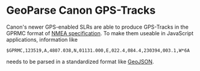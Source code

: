# GeoParse Canon GPS-Tracks

Canon's newer GPS-enabled SLRs are able to produce GPS-Tracks in the GPRMC format of [NMEA specification](http://www.gpsinformation.org/dale/nmea.htm).
To make them useable in JavaScript applications, information like  
```
$GPRMC,123519,A,4807.038,N,01131.000,E,022.4,084.4,230394,003.1,W*6A
```
needs to be parsed in a standardized format like [GeoJSON](http://geojson.org).